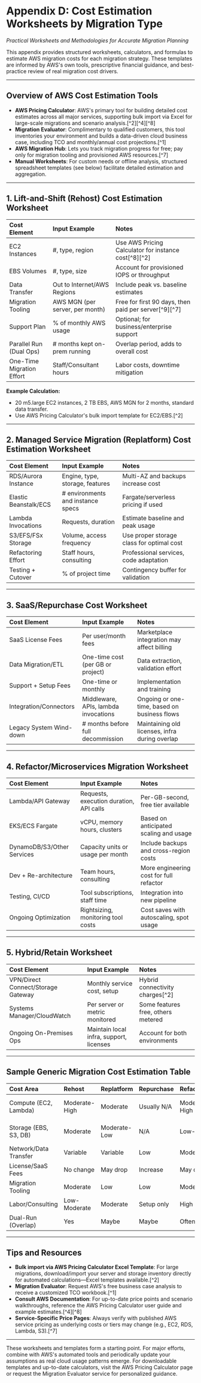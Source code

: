 # Appendix D: Cost Estimation Worksheets by Migration Type

*Practical Worksheets and Methodologies for Accurate Migration Planning*

This appendix provides structured worksheets, calculators, and formulas to estimate AWS migration costs for each migration strategy. These templates are informed by AWS's own tools, prescriptive financial guidance, and best-practice review of real migration cost drivers.

***

## Overview of AWS Cost Estimation Tools

- **AWS Pricing Calculator**: AWS's primary tool for building detailed cost estimates across all major services, supporting bulk import via Excel for large-scale migrations and scenario analysis.[^2][^4][^8]
- **Migration Evaluator**: Complimentary to qualified customers, this tool inventories your environment and builds a data-driven cloud business case, including TCO and monthly/annual cost projections.[^1]
- **AWS Migration Hub**: Lets you track migration progress for free; pay only for migration tooling and provisioned AWS resources.[^7]
- **Manual Worksheets**: For custom needs or offline analysis, structured spreadsheet templates (see below) facilitate detailed estimation and aggregation.

***

## 1. Lift-and-Shift (Rehost) Cost Estimation Worksheet

| Cost Element | Input Example | Notes |
| :-- | :-- | :-- |
| EC2 Instances | \#, type, region | Use AWS Pricing Calculator for instance cost[^8][^2] |
| EBS Volumes | \#, type, size | Account for provisioned IOPS or throughput |
| Data Transfer | Out to Internet/AWS Regions | Include peak vs. baseline estimates |
| Migration Tooling | AWS MGN (per server, per month) | Free for first 90 days, then paid per server[^9][^7] |
| Support Plan | % of monthly AWS usage | Optional; for business/enterprise support |
| Parallel Run (Dual Ops) | \# months kept on-prem running | Overlap period, adds to overall cost |
| One-Time Migration Effort | Staff/Consultant hours | Labor costs, downtime mitigation |

**Example Calculation:**

- 20 m5.large EC2 instances, 2 TB EBS, AWS MGN for 2 months, standard data transfer.
- Use AWS Pricing Calculator's bulk import template for EC2/EBS.[^2]

***

## 2. Managed Service Migration (Replatform) Cost Estimation Worksheet

| Cost Element | Input Example | Notes |
| :-- | :-- | :-- |
| RDS/Aurora Instance | Engine, type, storage, features | Multi-AZ and backups increase cost |
| Elastic Beanstalk/ECS | \# environments and instance specs | Fargate/serverless pricing if used |
| Lambda Invocations | Requests, duration | Estimate baseline and peak usage |
| S3/EFS/FSx Storage | Volume, access frequency | Use proper storage class for optimal cost |
| Refactoring Effort | Staff hours, consulting | Professional services, code adaptation |
| Testing + Cutover | % of project time | Contingency buffer for validation |


***

## 3. SaaS/Repurchase Cost Worksheet

| Cost Element | Input Example | Notes |
| :-- | :-- | :-- |
| SaaS License Fees | Per user/month fees | Marketplace integration may affect billing |
| Data Migration/ETL | One-time cost (per GB or project) | Data extraction, validation effort |
| Support + Setup Fees | One-time or monthly | Implementation and training |
| Integration/Connectors | Middleware, APIs, lambda invocations | Ongoing or one-time, based on business flows |
| Legacy System Wind-down | \# months before full decommission | Maintaining old licenses, infra during overlap |


***

## 4. Refactor/Microservices Migration Worksheet

| Cost Element | Input Example | Notes |
| :-- | :-- | :-- |
| Lambda/API Gateway | Requests, execution duration, API calls | Per-GB-second, free tier available |
| EKS/ECS Fargate | vCPU, memory hours, clusters | Based on anticipated scaling and usage |
| DynamoDB/S3/Other Services | Capacity units or usage per month | Include backups and cross-region costs |
| Dev + Re-architecture | Team hours, consulting | More engineering cost for full refactor |
| Testing, CI/CD | Tool subscriptions, staff time | Integration into new pipeline |
| Ongoing Optimization | Rightsizing, monitoring tool costs | Cost saves with autoscaling, spot usage |


***

## 5. Hybrid/Retain Worksheet

| Cost Element | Input Example | Notes |
| :-- | :-- | :-- |
| VPN/Direct Connect/Storage Gateway | Monthly service cost, setup | Hybrid connectivity charges[^2] |
| Systems Manager/CloudWatch | Per server or metric monitored | Some features free, others metered |
| Ongoing On-Premises Ops | Maintain local infra, support, licenses | Account for both environments |


***

## Sample Generic Migration Cost Estimation Table

| Cost Area | Rehost | Replatform | Repurchase | Refactor | Retain | Retire |
| :-- | :-- | :-- | :-- | :-- | :-- | :-- |
| Compute (EC2, Lambda) | Moderate-High | Moderate | Usually N/A | Moderate-High | N/A (on-prem) | N/A |
| Storage (EBS, S3, DB) | Moderate | Moderate-Low | N/A | Low-High | N/A (on-prem) | N/A |
| Network/Data Transfer | Variable | Variable | Low | Moderate | N/A | N/A |
| License/SaaS Fees | No change | May drop | Increase | May drop | No change | Eliminated |
| Migration Tooling | Moderate | Low | Low | Moderate | None | None |
| Labor/Consulting | Low-Moderate | Moderate | Setup only | High | None | Low |
| Dual-Run (Overlap) | Yes | Maybe | Maybe | Often | No | No |


***

## Tips and Resources

- **Bulk import via AWS Pricing Calculator Excel Template**: For large migrations, download/import your server and storage inventory directly for automated calculations—Excel templates available.[^2]
- **Migration Evaluator**: Request AWS's free business case analysis to receive a customized TCO workbook.[^1]
- **Consult AWS Documentation**: For up-to-date price points and scenario walkthroughs, reference the AWS Pricing Calculator user guide and example estimates.[^4][^8]
- **Service-Specific Price Pages**: Always verify with published AWS service pricing as underlying costs or tiers may change (e.g., EC2, RDS, Lambda, S3).[^7]

***

These worksheets and templates form a starting point. For major efforts, combine with AWS's automated tools and periodically update your assumptions as real cloud usage patterns emerge. For downloadable templates and up-to-date calculators, visit the AWS Pricing Calculator page or request the Migration Evaluator service for personalized guidance.




